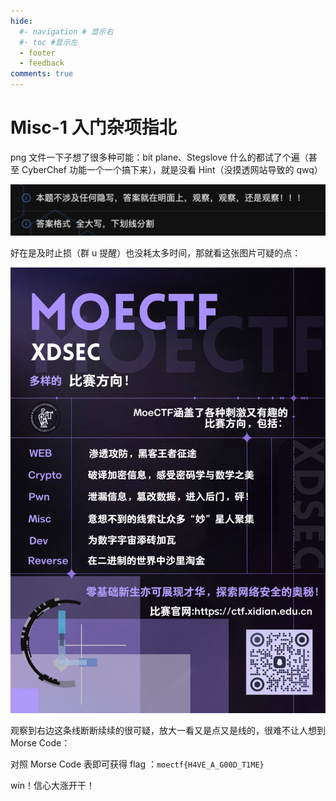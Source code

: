 ```yaml
---
hide:
  #- navigation # 显示右
  #- toc #显示左
  - footer
  - feedback
comments: true
---  
```


# Misc-1 入门杂项指北

png 文件一下子想了很多种可能：bit plane、Stegslove 什么的都试了个遍（甚至 CyberChef 功能一个一个搞下来），就是没看 Hint（没摸透网站导致的 qwq）

![](../../../../assets/Pasted%20image%2020240922204520.png)

好在是及时止损（群 u 提醒）也没耗太多时间，那就看这张图片可疑的点：

![](../../../../assets/入门杂项指北.jpg)

观察到右边这条线断断续续的很可疑，放大一看又是点又是线的，很难不让人想到 Morse Code：

对照 Morse Code 表即可获得 flag ：`moectf{H4VE_A_G00D_T1ME}`

win！信心大涨开干！